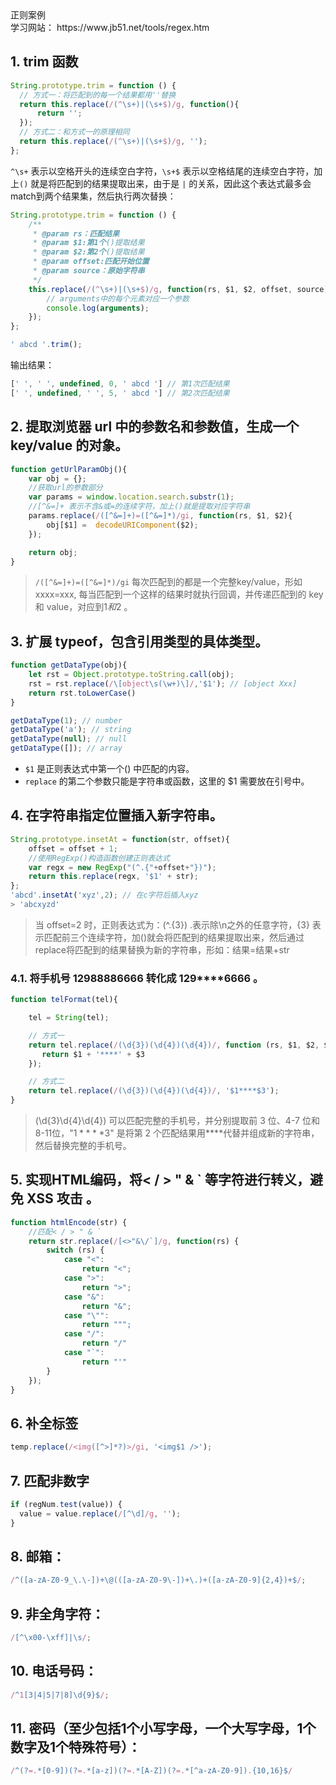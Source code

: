 <div class="title">正则案例</div>
学习网站： https://www.jb51.net/tools/regex.htm

## 1. trim 函数
```js
String.prototype.trim = function () {
  // 方式一：将匹配到的每一个结果都用''替换
  return this.replace(/(^\s+)|(\s+$)/g, function(){
      return '';
  });
  // 方式二：和方式一的原理相同
  return this.replace(/(^\s+)|(\s+$)/g, '');
};
```
`^\s+` 表示以空格开头的连续空白字符，`\s+$` 表示以空格结尾的连续空白字符，加上`()` 就是将匹配到的结果提取出来，由于是 `|` 的关系，因此这个表达式最多会match到两个结果集，然后执行两次替换：

```js
String.prototype.trim = function () {
    /**
     * @param rs：匹配结果
     * @param $1:第1个()提取结果
     * @param $2:第2个()提取结果
     * @param offset:匹配开始位置
     * @param source：原始字符串
     */
    this.replace(/(^\s+)|(\s+$)/g, function(rs, $1, $2, offset, source){
        // arguments中的每个元素对应一个参数
        console.log(arguments);
    });
};

' abcd '.trim();
```
输出结果：
```js
[' ', ' ', undefined, 0, ' abcd '] // 第1次匹配结果
[' ', undefined, ' ', 5, ' abcd '] // 第2次匹配结果
```

## 2. 提取浏览器 url 中的参数名和参数值，生成一个key/value 的对象。

```js
function getUrlParamObj(){
    var obj = {};
    //获取url的参数部分
    var params = window.location.search.substr(1);
    //[^&=]+ 表示不含&或=的连续字符，加上()就是提取对应字符串
    params.replace(/([^&=]+)=([^&=]*)/gi, function(rs, $1, $2){
        obj[$1] =  decodeURIComponent($2);
    });

    return obj;
}
```
> `/([^&=]+)=([^&=]*)/gi` 每次匹配到的都是一个完整key/value，形如 xxxx=xxx, 每当匹配到一个这样的结果时就执行回调，并传递匹配到的 key 和 value，对应到$1和$2 。

## 3. 扩展 typeof，包含引用类型的具体类型。
```js
function getDataType(obj){
    let rst = Object.prototype.toString.call(obj);
    rst = rst.replace(/\[object\s(\w+)\]/,'$1'); // [object Xxx]
    return rst.toLowerCase()
}

getDataType(1); // number
getDataType('a'); // string
getDataType(null); // null
getDataType([]); // array
```
* `$1` 是正则表达式中第一个() 中匹配的内容。
* `replace` 的第二个参数只能是字符串或函数，这里的 $1 需要放在引号中。

## 4. 在字符串指定位置插入新字符串。
```js
String.prototype.insetAt = function(str, offset){
    offset = offset + 1;
    //使用RegExp()构造函数创建正则表达式
    var regx = new RegExp("(^.{"+offset+"})");
    return this.replace(regx, '$1' + str);
};
'abcd'.insetAt('xyz',2); // 在c字符后插入xyz
> 'abcxyzd'
```
> 当 offset=2 时，正则表达式为：(^.{3})  .表示除\n之外的任意字符，{3} 表示匹配前三个连续字符，加()就会将匹配到的结果提取出来，然后通过replace将匹配到的结果替换为新的字符串，形如：结果=结果+str

### 4.1. 将手机号 12988886666 转化成 129****6666 。
```js
function telFormat(tel){

    tel = String(tel);

    // 方式一
    return tel.replace(/(\d{3})(\d{4})(\d{4})/, function (rs, $1, $2, $3) {
       return $1 + '****' + $3
    });

    // 方式二
    return tel.replace(/(\d{3})(\d{4})(\d{4})/, '$1****$3');
}
```
> (\d{3}\d{4}\d{4}) 可以匹配完整的手机号，并分别提取前 3 位、4-7 位和 8-11位，"$1****$3" 是将第 2 个匹配结果用****代替并组成新的字符串，然后替换完整的手机号。

## 5. 实现HTML编码，将< / > " & ` 等字符进行转义，避免 XSS 攻击 。
```js
function htmlEncode(str) {
    //匹配< / > " & `
    return str.replace(/[<>"&\/`]/g, function(rs) {
        switch (rs) {
            case "<":
                return "<";
            case ">":
                return ">";
            case "&":
                return "&";
            case "\"":
                return """;
            case "/":
                return "/"
            case "`":
                return "'"
        }
    });
}
```

## 6. 补全标签
```js
temp.replace(/<img([^>]*?)>/gi, '<img$1 />');
```

## 7. 匹配非数字
```js
if (regNum.test(value)) {
  value = value.replace(/[^\d]/g, '');
}
```

## 8. 邮箱：
```js
/^([a-zA-Z0-9_\.\-])+\@(([a-zA-Z0-9\-])+\.)+([a-zA-Z0-9]{2,4})+$/;
```

## 9. 非全角字符：
```js
/[^\x00-\xff]|\s/;
```

## 10. 电话号码：
```js
/^1[3|4|5|7|8]\d{9}$/;
```

## 11. 密码（至少包括1个小写字母，一个大写字母，1个数字及1个特殊符号）：

```js
/^(?=.*[0-9])(?=.*[a-z])(?=.*[A-Z])(?=.*[^a-zA-Z0-9]).{10,16}$/
```

